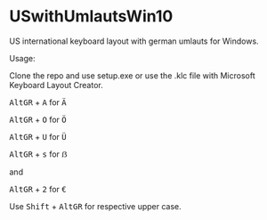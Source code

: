 # USwithUmlautsWin10
US international keyboard layout with german umlauts for Windows.

Usage:

Clone the repo and use setup.exe or use the .klc file with Microsoft Keyboard Layout Creator.


<kbd>AltGR</kbd> + <kbd>A</kbd> for <kbd>Ä</kbd>

<kbd>AltGR</kbd> + <kbd>O</kbd> for <kbd>Ö</kbd>

<kbd>AltGR</kbd> + <kbd>U</kbd> for <kbd>Ü</kbd>

<kbd>AltGR</kbd> + <kbd>s</kbd> for <kbd>ẞ</kbd>

and

<kbd>AltGR</kbd> + <kbd>2</kbd> for <kbd>€</kbd>

Use <kbd>Shift</kbd> + <kbd>AltGR</kbd> for respective upper case.

